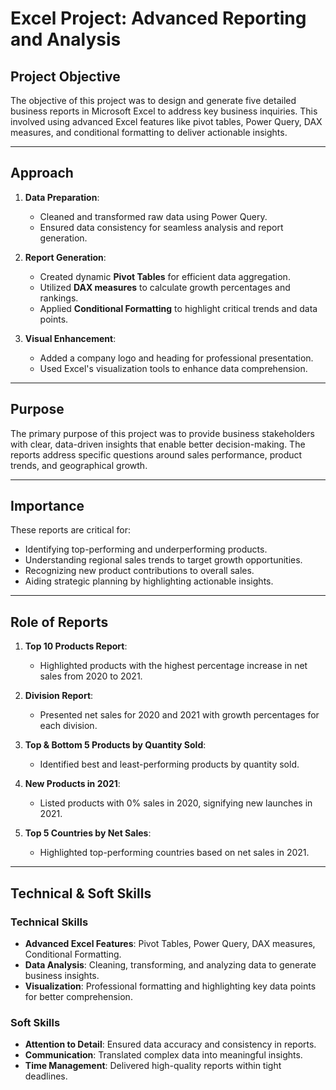 # **Excel Project: Advanced Reporting and Analysis**  

## **Project Objective**  
The objective of this project was to design and generate five detailed business reports in Microsoft Excel to address key business inquiries. This involved using advanced Excel features like pivot tables, Power Query, DAX measures, and conditional formatting to deliver actionable insights.  

---

## **Approach**  
1. **Data Preparation**:  
   - Cleaned and transformed raw data using Power Query.  
   - Ensured data consistency for seamless analysis and report generation.  

2. **Report Generation**:  
   - Created dynamic **Pivot Tables** for efficient data aggregation.  
   - Utilized **DAX measures** to calculate growth percentages and rankings.  
   - Applied **Conditional Formatting** to highlight critical trends and data points.  

3. **Visual Enhancement**:  
   - Added a company logo and heading for professional presentation.  
   - Used Excel's visualization tools to enhance data comprehension.  

---

## **Purpose**  
The primary purpose of this project was to provide business stakeholders with clear, data-driven insights that enable better decision-making. The reports address specific questions around sales performance, product trends, and geographical growth.  

---

## **Importance**  
These reports are critical for:  
- Identifying top-performing and underperforming products.  
- Understanding regional sales trends to target growth opportunities.  
- Recognizing new product contributions to overall sales.  
- Aiding strategic planning by highlighting actionable insights.  

---

## **Role of Reports**  
1. **Top 10 Products Report**:  
   - Highlighted products with the highest percentage increase in net sales from 2020 to 2021.  

2. **Division Report**:  
   - Presented net sales for 2020 and 2021 with growth percentages for each division.  

3. **Top & Bottom 5 Products by Quantity Sold**:  
   - Identified best and least-performing products by quantity sold.  

4. **New Products in 2021**:  
   - Listed products with 0% sales in 2020, signifying new launches in 2021.  

5. **Top 5 Countries by Net Sales**:  
   - Highlighted top-performing countries based on net sales in 2021.  

---

## **Technical & Soft Skills**  

### **Technical Skills**  
- **Advanced Excel Features**: Pivot Tables, Power Query, DAX measures, Conditional Formatting.  
- **Data Analysis**: Cleaning, transforming, and analyzing data to generate business insights.  
- **Visualization**: Professional formatting and highlighting key data points for better comprehension.  

### **Soft Skills**  
- **Attention to Detail**: Ensured data accuracy and consistency in reports.  
- **Communication**: Translated complex data into meaningful insights.  
- **Time Management**: Delivered high-quality reports within tight deadlines.  



